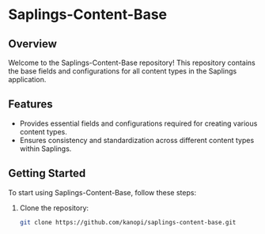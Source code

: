# Saplings-Content-Base

## Overview

Welcome to the Saplings-Content-Base repository! This repository contains the base fields and configurations for all content types in the Saplings application.

## Features

- Provides essential fields and configurations required for creating various content types.
- Ensures consistency and standardization across different content types within Saplings.

## Getting Started

To start using Saplings-Content-Base, follow these steps:

1. Clone the repository:
   ```bash
   git clone https://github.com/kanopi/saplings-content-base.git
